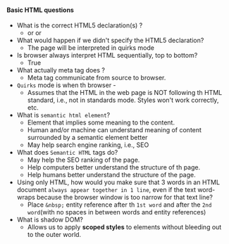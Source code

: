 #### Basic HTML questions
- What is the correct HTML5 declaration(s) ?
    - <!DOCTYPE html> or <!doctype html5> or <!DocTyPe htML   >
- What would happen if we didn't specify the HTML5 declaration?
    - The page will be interpreted in quirks mode
- Is browser always interpret HTML sequentially, top to bottom?
    - True
- What actually meta tag does ?
    - Meta tag communicate from source to browser.
- `Quirks` mode is when th browser -
    - Assumes that the HTML in the web page is NOT following th HTML standard, i.e., not in standards mode.
      Styles won't work correctly, etc.
- What is `semantic html element`?
    - Element that implies some meaning to the content.
    - Human and/or machine can understand meaning of content surrounded by a semantic element better
    - May help search engine ranking, i.e., SEO
- What does `Semantic HTML` tags do?
    - May help the SEO ranking of the page.
    - Help computers better understand the structure of th page.
    - Help humans better understand the structure of the page.
- Using only HTML, how would you make sure that 3 words in an HTML document `always appear together in 1 line`, even if 
  the text word-wraps because the browser window is too narrow for that text line?
    - Place `&nbsp;` entity reference after th `1st word` and after the `2nd word`(with no spaces in between words and entity references)
- What is shadow DOM?
  - Allows us to apply **scoped styles** to elements without bleeding out to the outer world.
